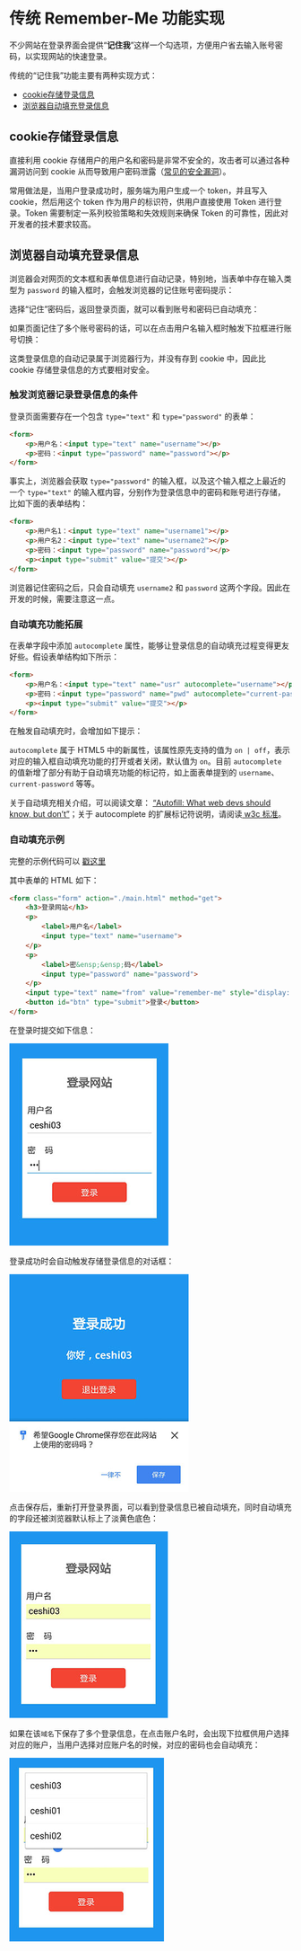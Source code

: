 # 传统 Remember-Me 功能实现

不少网站在登录界面会提供“**记住我**”这样一个勾选项，方便用户省去输入账号密码，以实现网站的快速登录。

传统的“记住我”功能主要有两种实现方式：

- [cookie存储登录信息](#cookie存储登录信息)
- [浏览器自动填充登录信息](#浏览器自动填充登录信息)

## cookie存储登录信息

直接利用 cookie 存储用户的用户名和密码是非常不安全的，攻击者可以通过各种漏洞访问到 cookie 从而导致用户密码泄露（[常见的安全漏洞](../web-security/04-typical-web-attack.md)）。

常用做法是，当用户登录成功时，服务端为用户生成一个 token，并且写入 cookie，然后用这个 token 作为用户的标识符，供用户直接使用 Token 进行登录。Token 需要制定一系列校验策略和失效规则来确保 Token 的可靠性，因此对开发者的技术要求较高。

## 浏览器自动填充登录信息

浏览器会对网页的文本框和表单信息进行自动记录，特别地，当表单中存在输入类型为 `password` 的输入框时，会触发浏览器的记住账号密码提示：

选择“记住”密码后，返回登录页面，就可以看到账号和密码已自动填充：

如果页面记住了多个账号密码的话，可以在点击用户名输入框时触发下拉框进行账号切换：

这类登录信息的自动记录属于浏览器行为，并没有存到 cookie 中，因此比 cookie 存储登录信息的方式要相对安全。

### 触发浏览器记录登录信息的条件

登录页面需要存在一个包含 `type="text"` 和 `type="password"` 的表单：

```html
<form>
    <p>用户名：<input type="text" name="username"></p>
    <p>密码：<input type="password" name="password"></p>
</form>
```

事实上，浏览器会获取 `type="password"` 的输入框，以及这个输入框之上最近的一个 `type="text"` 的输入框内容，分别作为登录信息中的密码和账号进行存储，比如下面的表单结构：

```html
<form>
    <p>用户名1：<input type="text" name="username1"></p>
    <p>用户名2：<input type="text" name="username2"></p>
    <p>密码：<input type="password" name="password"></p>
    <p><input type="submit" value="提交"></p>
</form>
```

浏览器记住密码之后，只会自动填充 `username2` 和 `password` 这两个字段。因此在开发的时候，需要注意这一点。

### 自动填充功能拓展

在表单字段中添加 `autocomplete` 属性，能够让登录信息的自动填充过程变得更友好些。假设表单结构如下所示：

```html
<form>
    <p>用户名：<input type="text" name="usr" autocomplete="username"></p>
    <p>密码：<input type="password" name="pwd" autocomplete="current-password"></p>
    <p><input type="submit" value="提交"></p>
</form>
```

在触发自动填充时，会增加如下提示：

`autocomplete` 属于 HTML5 中的新属性，该属性原先支持的值为 `on | off`，表示对应的输入框自动填充功能的打开或者关闭，默认值为 `on`。目前 `autocomplete` 的值新增了部分有助于自动填充功能的标记符，如上面表单提到的 `username`、`current-password` 等等。

关于自动填充相关介绍，可以阅读文章： [“Autofill: What web devs should know, but don’t”](https://cloudfour.com/thinks/autofill-what-web-devs-should-know-but-dont/)；关于 autocomplete 的扩展标记符说明，请阅读[ w3c 标准](https://html.spec.whatwg.org/multipage/forms.html#autofill)。

### 自动填充示例

完整的示例代码可以 [戳这里](https://github.com/searchfe/searchfe.github.io/blob/master/pwa-demo/credential-demo/remember-me.html)

其中表单的 HTML 如下：

```html
<form class="form" action="./main.html" method="get">
    <h3>登录网站</h3>
    <p>
        <label>用户名</label>
        <input type="text" name="username">
    </p>
    <p>
        <label>密&ensp;&ensp;码</label>
        <input type="password" name="password">
    </p>
    <input type="text" name="from" value="remember-me" style="display: none">
    <button id="btn" type="submit">登录</button>
</form>
```

在登录时提交如下信息：

![提交登录信息](./img/remember-me.jpg)

登录成功时会自动触发存储登录信息的对话框：

![登录成功界面](./img/remember-me-success.jpg)

点击保存后，重新打开登录界面，可以看到登录信息已被自动填充，同时自动填充的字段还被浏览器默认标上了淡黄色底色：

![账户信息自动填充](./img/remember-me-auto.jpg)

如果在该`域名`下保存了多个登录信息，在点击账户名时，会出现下拉框供用户选择对应的账户，当用户选择对应账户名的时候，对应的密码也会自动填充：

![账户选择](./img/remember-me-select.jpg)
